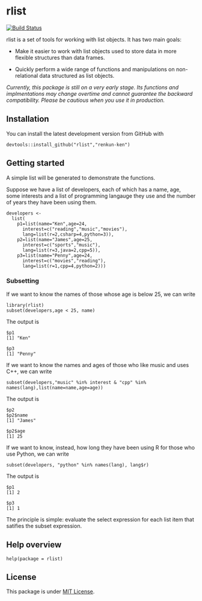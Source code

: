 # rlist

[![Build Status](https://travis-ci.org/renkun-ken/rlist.png?branch=master)](https://travis-ci.org/renkun-ken/rlist)

rlist is a set of tools for working with list objects. It has two main goals:

- Make it easier to work with list objects used to store data in more flexible structures than data frames.

- Quickly perform a wide range of functions and manipulations on non-relational data structured as list objects.

*Currently, this package is still on a very early stage. Its functions and implmentations may change overtime and cannot guarantee the backward compatibility. Please be cautious when you use it in production.*

## Installation

You can install the latest development version from GitHub with

```
devtools::install_github("rlist","renkun-ken")
```

## Getting started

A simple list will be generated to demonstrate the functions.

Suppose we have a list of developers, each of which has a name, age, some interests and a list of programming langauge they use and the number of years they have been using them.

```
developers <- 
  list(
    p1=list(name="Ken",age=24,
      interest=c("reading","music","movies"),
      lang=list(r=2,csharp=4,python=3)),
    p2=list(name="James",age=25,
      interest=c("sports","music"),
      lang=list(r=3,java=2,cpp=5)),
    p3=list(name="Penny",age=24,
      interest=c("movies","reading"),
      lang=list(r=1,cpp=4,python=2)))
```

### Subsetting

If we want to know the names of those whose age is below 25, we can write

```
library(rlist)
subset(developers,age < 25, name)
```
The output is
```
$p1
[1] "Ken"

$p3
[1] "Penny"
```

If we want to know the names and ages of those who like music and uses C++, we can write

```
subset(developers,"music" %in% interest & "cpp" %in% names(lang),list(name=name,age=age))
```
The output is 
```
$p2
$p2$name
[1] "James"

$p2$age
[1] 25
```

If we want to know, instead, how long they have been using R for those who use Python, we can write

```
subset(developers, "python" %in% names(lang), lang$r)
```
The output is
```
$p1
[1] 2

$p3
[1] 1
```

The principle is simple: evaluate the select expression for each list item that satifies the subset expression.

## Help overview

```
help(package = rlist)
```

## License

This package is under [MIT License](http://opensource.org/licenses/MIT).
